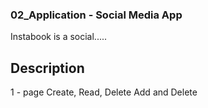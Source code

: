 ### 02_Application - Social Media App
Instabook is a social.....

## Description
1 - page
Create, Read, Delete
Add and Delete